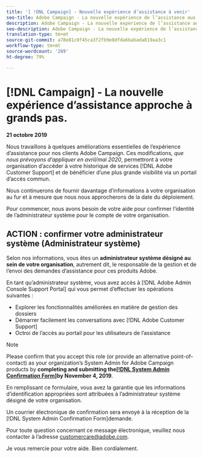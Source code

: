 ```yaml
---
title: '[ !DNL Campaign] - Nouvelle expérience d’assistance à venir'
seo-title: Adobe Campaign - La nouvelle expérience de l’assistance aux entreprises approche à grands pas.
description: Adobe Campaign - La nouvelle expérience de l’assistance aux entreprises approche à grands pas.
seo-description: Adobe Campaign - La nouvelle expérience de l’assistance aux entreprises approche à grands pas.
translation-type: tm+mt
source-git-commit: a78e81c0f45ca3f2fb9e8dfda6babada819aa3c1
workflow-type: tm+mt
source-wordcount: '269'
ht-degree: 79%

---
```



# [!DNL Campaign] - La nouvelle expérience d’assistance approche à grands pas.

**21 octobre 2019**

Nous travaillons à quelques améliorations essentielles de l’expérience d’assistance pour nos clients Adobe Campaign. Ces modifications, *que nous prévoyons d’appliquer en avril/mai 2020*, permettront à votre organisation d’accéder à votre historique de services [!DNL Adobe Customer Support] et de bénéficier d’une plus grande visibilité via un portail d’accès commun.

Nous continuerons de fournir davantage d’informations à votre organisation au fur et à mesure que nous nous approcherons de la date du déploiement.

Pour commencer, nous avons besoin de votre aide pour confirmer l’identité de l’administrateur système pour le compte de votre organisation.

## ACTION : confirmer votre administrateur système (Administrateur système)

Selon nos informations, vous êtes un **administrateur système désigné au sein de votre organisation**, autrement dit, le responsable de la gestion et de l’envoi des demandes d’assistance pour ces produits Adobe.

En tant qu’administrateur système, vous avez accès à [!DNL Adobe Admin Console Support Portal] qui vous permet d’effectuer les opérations suivantes :

* Explorer les fonctionnalités améliorées en matière de gestion des dossiers
* Démarrer facilement les conversations avec [!DNL Adobe Customer Support]
* Octroi de l’accès au portail pour les utilisateurs de l’assistance

>[!NOTE]
>
>Please confirm that you accept this role (or provide an alternative point-of-contact) as your organization’s System Admin for Adobe Campaign products by **completing and submitting the[[!DNL System Admin Confirmation Form]](https://adobe.allegiancetech.com/cgi-bin/qwebcorporate.dll?idx=SSSVH6)by November 4, 2019**.
>
>En remplissant ce formulaire, vous avez la garantie que les informations d’identification appropriées sont attribuées à l’administrateur système désigné de votre organisation.

Un courrier électronique de confirmation sera envoyé à la réception de la [!DNL System Admin Confirmation Form]demande.

Pour toute question concernant ce message électronique, veuillez nous contacter à l’adresse customercare@adobe.com.

Je vous remercie pour votre aide. Bien cordialement.
